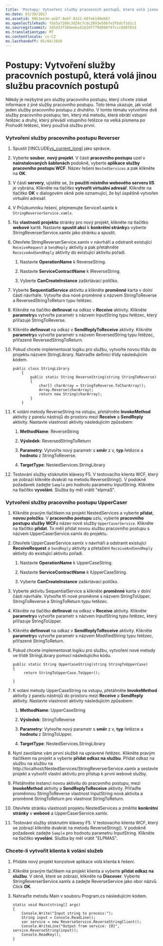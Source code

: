```yaml
---
title: 'Postupy: Vytvoření služby pracovních postupů, která volá jinou službu pracovních postupů'
ms.date: 03/30/2017
ms.assetid: 99b3ee3e-aeb7-4e6f-8321-60fe6140eb67
ms.openlocfilehash: fda5a7286c3d20c7cdc2093e58bfe3fbdcf1d1c1
ms.sourcegitcommit: 3d5d33f384eeba41b2dff79d096f47ccc8d8f03d
ms.translationtype: MT
ms.contentlocale: cs-CZ
ms.lasthandoff: 05/04/2018
---
```

# <a name="how-to-create-a-workflow-service-that-calls-another-workflow-service"></a>Postupy: Vytvoření služby pracovních postupů, která volá jinou službu pracovních postupů
Někdy je nezbytné pro služby pracovního postupu, který chcete získat informace z jiné služby pracovního postupu.  Toto téma ukazuje, jak volat jeden služby pracovního postupu z druhého. V tomto tématu vytvoříme dvě služby pracovního postupu; ten, který má metodu, která obrátí vstupní řetězec a druhý, který převádí vstupního řetězce na velká písmena po Prohodit řetězec, který používá službu první.  
  
### <a name="to-create-the-reverser-workflow-service"></a>Vytvoření služby pracovního postupu Reverser  
  
1.  Spustit [!INCLUDE[vs_current_long](../../../../includes/vs-current-long-md.md)] jako správce.  
  
2.  Vyberte **soubor**, **nový projekt**. V části **pracovního postupu** uzel v **nainstalovaných šablonách** podokně, vyberte **aplikace služby pracovního postupu WCF**. Název řešení `NestedServices` a pak klikněte na **OK**.  
  
3.  V části **servery**, ujistěte se, že **použití místního webového serveru IIS** je vybrána. Klikněte na tlačítko **vytvořit virtuální adresář**. Klikněte na tlačítko **OK** v dialogovém okně pole oznamující, že byl úspěšně vytvořen virtuální adresář.  
  
4.  V Průzkumníku řešení, přejmenujte Service1.xamlx k `StringReverserService.xamlx`.  
  
5.  Na **vlastnosti projektu** stránky pro nový projekt, klikněte na tlačítko **webové** kartě. Nastavte **spustit akci** k **konkrétní stránky**a vyberte StringReverserService.xamlx jako stránku a spustit.  
  
6.  Otevřete StringReverserService.xamlx v návrháři a odstranit existující `ReceiveRequest` a `SendReply` aktivity a pak přetáhněte `ReceiveAndSendReply` aktivity do existující aktivitu pořadí.  
  
    1.  Nastavte **OperationName** k ReverseString.  
  
    2.  Nastavte **ServiceContractName** k IReverseString.  
  
    3.  Vyberte **CanCreateInstance** zaškrtávací políčko.  
  
7.  Vyberte **SequentialService** aktivitu a klikněte **proměnné** karta v dolní části návrháře. Vytvořte dva nové proměnné s názvem StringToReverse a ReversedStringToReturn typu řetězec.  
  
8.  Klikněte na tlačítko **definovat** na odkaz v **Receive** aktivity. Klikněte **parametry**a vytvořte parametr s názvem InputString typu řetězec, který přiřazuje StringToReverse.  
  
9. Klikněte **definovat** na odkaz v **SendReplyToReceive** aktivity. Klikněte **parametry**a vytvořte parametr s názvem ReversedString typu řetězec, přiřazené ReversedStringToReturn.  
  
10. Pokud chcete implementovat logiku pro službu, vytvořte novou třídu do projektu názvem StringLibrary.  Nahraďte definici třídy následujícím kódem.  
  
    ```  
    public class StringLibrary  
        {  
            public static String ReverseString(string StringToReverse)  
            {  
                char[] charArray = StringToReverse.ToCharArray();  
                Array.Reverse(charArray);  
                return new String(charArray);  
            }  
        }  
    ```  
  
11. K volání metody ReverseString na vstupu, přetáhněte **InvokeMethod** aktivity z panelu nástrojů do prostoru mezi **Receive** a **SendReply** aktivity. Nastavte vlastnosti aktivity následujícím způsobem:  
  
    1.  **MethodName**: ReverseString  
  
    2.  **Výsledek**: ReversedStringToReturn  
  
    3.  **Parametry**: Vytvořte nový parametr s **směr** z v, **typ** řetězce a **hodnotu** z StringToReverse.  
  
    4.  **TargetType**: NestedServices.StringLibrary  
  
12. Testování služby stisknutím klávesy F5. V testovacího klienta WCF, který se zobrazí klikněte dvakrát na metodu ReverseString(). V podokně požadavek zadejte `Sample` pro hodnotu parametru InputString. Klikněte na tlačítko **vyvolání**. Služba by měl vrátit "elpmaS".  
  
### <a name="to-create-the-uppercaser-workflow-service"></a>Vytvoření služby pracovního postupu UpperCaser  
  
1.  Klikněte pravým tlačítkem na projekt NestedServices a vyberte **přidat**, **novou položku**. V **pracovního postupu** uzlu, vyberte **pracovního postupu služby WCF**a název nové služby `UpperCaserService`. Klikněte na tlačítko **přidat**. To měli přidat novou službu pracovního postupu s názvem UpperCaserService.xamlx do projektu.  
  
2.  Otevřete UpperCaserService.xamlx v návrháři a odstranit existující **ReceiveRequest** a `SendReply` aktivity a přetažení `ReceiveAndSendReply` aktivity do existující aktivitu pořadí.  
  
    1.  Nastavte **OperationName** k UpperCaseString.  
  
    2.  Nastavte **ServiceContractName** k IUpperCaseString.  
  
    3.  Vyberte **CanCreateInstance** zaškrtávací políčko.  
  
3.  Vyberte aktivitu SequentialService a klikněte **proměnné** karta v dolní části návrháře. Vytvořte tři nové proměnné s názvem StringToUpper, StringToReverse a StringToReturn typu řetězec.  
  
4.  Klikněte na tlačítko **definovat** na odkaz v **Receive** aktivity. Klikněte **parametry**a vytvořte parametr s názvem InputString typu řetězec, který přiřazuje StringToUpper.  
  
5.  Klikněte **definovat** na odkaz v **SendReplyToReceive** aktivity. Klikněte **parametry**a vytvořte parametr s názvem ModifiedString typu řetězec, přiřazené StringToReturn.  
  
6.  Pokud chcete implementovat logiku pro službu, vytvoření nové metody ve třídě StringLibrary pomocí následujícího kódu.  
  
    ```  
    public static String UpperCaseString(string StringToUpperCase)  
    {  
         return StringToUpperCase.ToUpper();  
  
    }  
    ```  
  
7.  K volání metody UpperCaseString na vstupu, přetáhněte **InvokeMethod** aktivity z panelu nástrojů do prostoru mezi **Receive** a **SendReply** aktivity. Nastavte vlastnosti aktivity následujícím způsobem:  
  
    1.  **MethodName**: UpperCaseString  
  
    2.  **Výsledek**: StringToReverse  
  
    3.  **Parametry**: Vytvořte nový parametr s **směr** z v, **typ** řetězce a **hodnotu** z StringToUpper.  
  
    4.  **TargetType**: NestedServices.StringLibrary  
  
8.  Nyní zavoláme vám první službě na upravené řetězec. Klikněte pravým tlačítkem na projekt a vyberte **přidat odkaz na službu**. Přidat odkaz na službu na službu na http://localhost/NestedServices/StringReverserService.xamlx a sestavte projekt a vytvořit vlastní aktivitu pro přístup k první webové služby.  
  
9. Přetáhněte instanci novou aktivitu do pracovního postupu, mezi **InvokeMethod** aktivity a **SendReplyToReceive** aktivity. Přiřaďte proměnnou StringToReverse vlastnost InputString nová aktivita a proměnné StringToReturn pro vlastnost StringToReturn.  
  
10. Otevřete stránku vlastností projektu NestedServices a změňte **konkrétní stránky** v **webové** a UpperCaserService.xamlx.  
  
11. Testování služby stisknutím klávesy F5. V testovacího klienta WCF, který se zobrazí klikněte dvakrát na metodu ReverseString(). V podokně požadavek zadejte `Sample` pro hodnotu parametru InputString. Klikněte na tlačítko **vyvolání**. Služba by měl vrátit "ELPMAS".  
  
### <a name="to-create-a-client-to-call-the-services"></a>Chcete-li vytvořit klienta k volání služeb  
  
1.  Přidáte nový projekt konzolové aplikace volá klienta k řešení.  
  
2.  Klikněte pravým tlačítkem na projekt klienta a vyberte **přidat odkaz na službu**. V okně, které se zobrazí, klikněte na **Discover**. Vyberte StringReverserService.xamlx a zadejte ReverseService jako obor názvů.  Click **OK**.  
  
3.  Nahraďte metodu Main v souboru Program.cs následujícím kódem.  
  
    ```  
    static void Main(string[] args)  
    {  
        Console.Write("Input string to process:");  
        String input = Console.ReadLine();  
        var service = new ReverseService.ReverseStringClient();  
        Console.WriteLine("Output from service: {0}", service.ReverseString(input));  
        Console.ReadKey();  
    }  
    ```
